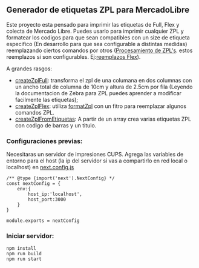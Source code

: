 ## Generador de etiquetas ZPL para MercadoLibre
Este proyecto esta pensado para imprimir las etiquetas de Full, Flex y colecta de Mercado Libre.
Puedes usarlo para imprimir cualquier ZPL y formatear los codigos para que sean compatibles con un size de etiqueta especifico (En desarrollo para que sea configurable a distintas medidas) reemplazando ciertos comandos por otros ([Procesamiento de ZPL's](/src/utils/.). estos reemplazos si son configurables. Ej:[reemplazos Flex](/src/utils/createZplFlex.tsx)).

A grandes rasgos:
- [createZplFull](/src/utils/createZplFull.tsx): transforma el zpl de una columana en dos columnas con un ancho total de columna de 10cm y altura de 2.5cm por fila (Leyendo la documentacion de Zebra para ZPL puedes aprender a modificar facilmente las etiquetas);
- [createZplFlex](/src/utils/createZplFlex.tsx): utiliza [formatZpl](/src/utils/formatZpl.tsx) con un fitro para reemplazar algunos comandos ZPL.
- [createZplFromEtiquetas](/src/utils/createZplFromEtiquetas.tsx): A partir de un array crea varias etiquetas ZPL con codigo de barras y un titulo.

### Configuraciones previas:
Necesitaras un servidor de impresiones CUPS.
Agrega las variables de entorno para el host (la ip del servidor si vas a compartirlo en red local o localhost) en [next.config.js](/next.config.js)
```
/** @type {import('next').NextConfig} */
const nextConfig = {
    env:{
        host_ip:'localhost',
        host_port:3000
    }
}

module.exports = nextConfig
```

### Iniciar servidor:
```
npm install
npm run build
npm run start
```